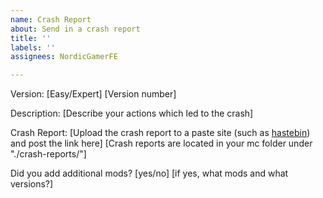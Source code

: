 ```yaml
---
name: Crash Report
about: Send in a crash report
title: ''
labels: ''
assignees: NordicGamerFE

---
```


Version: [Easy/Expert] [Version number]

Description:
[Describe your actions which led to the crash]

Crash Report:
[Upload the crash report to a paste site (such as [hastebin](https://hastebin.com/)) and post the link here]
[Crash reports are located in your mc folder under "./crash-reports/"]

Did you add additional mods?
[yes/no]
[if yes, what mods and what versions?]
